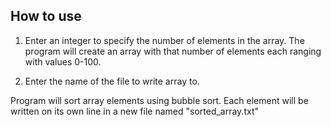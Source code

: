 ## How to use
1. Enter an integer to specify the number of elements in the array.
           The program will create an array with that number of elements each ranging with values 0-100.
   
2. Enter the name of the file to write array to.
   
Program will sort array elements using bubble sort. Each element will be written on its own line in a new file named "sorted_array.txt"
